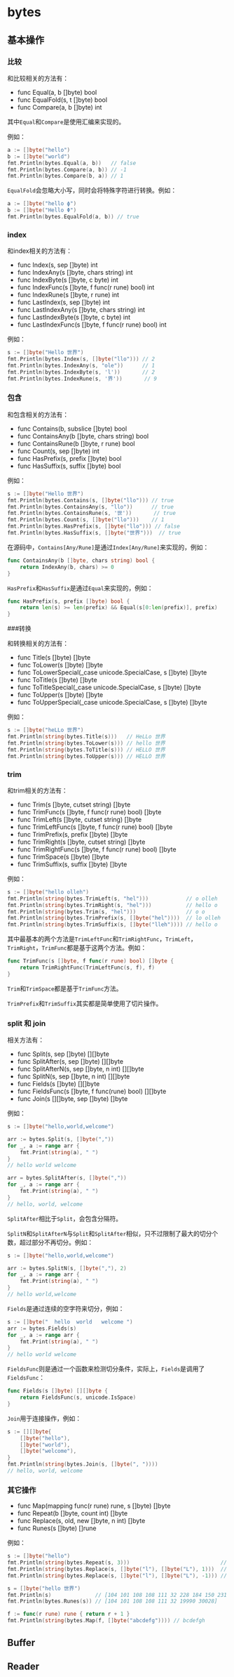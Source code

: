 # bytes

## 基本操作

### 比较

和比较相关的方法有：

- func Equal(a, b []byte) bool
- func EqualFold(s, t []byte) bool
- func Compare(a, b []byte) int

其中`Equal`和`Compare`是使用汇编来实现的。

例如：

```go
a := []byte("hello")
b := []byte("world")
fmt.Println(bytes.Equal(a, b))   // false
fmt.Println(bytes.Compare(a, b)) // -1
fmt.Println(bytes.Compare(b, a)) // 1
```

`EqualFold`会忽略大小写，同时会将特殊字符进行转换。例如：

```go
a := []byte("hello ϕ")
b := []byte("Hello Φ")
fmt.Println(bytes.EqualFold(a, b)) // true
```

### index

和index相关的方法有：

- func Index(s, sep []byte) int
- func IndexAny(s []byte, chars string) int
- func IndexByte(s []byte, c byte) int
- func IndexFunc(s []byte, f func(r rune) bool) int
- func IndexRune(s []byte, r rune) int
- func LastIndex(s, sep []byte) int
- func LastIndexAny(s []byte, chars string) int
- func LastIndexByte(s []byte, c byte) int
- func LastIndexFunc(s []byte, f func(r rune) bool) int

例如：

```go
s := []byte("Hello 世界")
fmt.Println(bytes.Index(s, []byte("llo"))) // 2
fmt.Println(bytes.IndexAny(s, "ole"))      // 1
fmt.Println(bytes.IndexByte(s, 'l'))       // 2
fmt.Println(bytes.IndexRune(s, '界'))       // 9
```

### 包含

和包含相关的方法有：

- func Contains(b, subslice []byte) bool
- func ContainsAny(b []byte, chars string) bool
- func ContainsRune(b []byte, r rune) bool
- func Count(s, sep []byte) int
- func HasPrefix(s, prefix []byte) bool
- func HasSuffix(s, suffix []byte) bool

例如：

```go
s := []byte("Hello 世界")
fmt.Println(bytes.Contains(s, []byte("llo"))) // true
fmt.Println(bytes.ContainsAny(s, "llo"))      // true
fmt.Println(bytes.ContainsRune(s, '世'))       // true
fmt.Println(bytes.Count(s, []byte("llo")))    // 1
fmt.Println(bytes.HasPrefix(s, []byte("llo"))) // false
fmt.Println(bytes.HasSuffix(s, []byte("世界")))  // true
```

在源码中，`Contains[Any/Rune]`是通过`Index[Any/Rune]`来实现的，例如：

```go
func ContainsAny(b []byte, chars string) bool {
    return IndexAny(b, chars) >= 0
}
```

`HasPrefix`和`HasSuffix`是通过`Equal`来实现的，例如：

```go
func HasPrefix(s, prefix []byte) bool {
    return len(s) >= len(prefix) && Equal(s[0:len(prefix)], prefix)
}
```

###转换

和转换相关的方法有：

- func Title(s []byte) []byte
- func ToLower(s []byte) []byte
- func ToLowerSpecial(_case unicode.SpecialCase, s []byte) []byte
- func ToTitle(s []byte) []byte
- func ToTitleSpecial(_case unicode.SpecialCase, s []byte) []byte
- func ToUpper(s []byte) []byte
- func ToUpperSpecial(_case unicode.SpecialCase, s []byte) []byte

例如：

```go
s := []byte("heLLo 世界")
fmt.Println(string(bytes.Title(s)))   // HeLLo 世界
fmt.Println(string(bytes.ToLower(s))) // hello 世界
fmt.Println(string(bytes.ToTitle(s))) // HELLO 世界
fmt.Println(string(bytes.ToUpper(s))) // HELLO 世界
```

### trim

和trim相关的方法有：

- func Trim(s []byte, cutset string) []byte
- func TrimFunc(s []byte, f func(r rune) bool) []byte
- func TrimLeft(s []byte, cutset string) []byte
- func TrimLeftFunc(s []byte, f func(r rune) bool) []byte
- func TrimPrefix(s, prefix []byte) []byte
- func TrimRight(s []byte, cutset string) []byte
- func TrimRightFunc(s []byte, f func(r rune) bool) []byte
- func TrimSpace(s []byte) []byte
- func TrimSuffix(s, suffix []byte) []byte

例如：

```go
s := []byte("hello olleh")
fmt.Println(string(bytes.TrimLeft(s, "hel")))            // o olleh
fmt.Println(string(bytes.TrimRight(s, "hel")))           // hello o
fmt.Println(string(bytes.Trim(s, "hel")))                // o o
fmt.Println(string(bytes.TrimPrefix(s, []byte("hel"))))  // lo olleh
fmt.Println(string(bytes.TrimSuffix(s, []byte("lleh")))) // hello o
```

其中最基本的两个方法是`TrimLeftFunc`和`TrimRightFunc`，`TrimLeft`，`TrimRight`，`TrimFunc`都是基于这两个方法。例如：

```go
func TrimFunc(s []byte, f func(r rune) bool) []byte {
    return TrimRightFunc(TrimLeftFunc(s, f), f)
}
```

`Trim`和`TrimSpace`都是基于`TrimFunc`方法。

`TrimPrefix`和`TrimSuffix`其实都是简单使用了切片操作。

### split 和 join

相关方法有：

- func Split(s, sep []byte) [][]byte
- func SplitAfter(s, sep []byte) [][]byte
- func SplitAfterN(s, sep []byte, n int) [][]byte
- func SplitN(s, sep []byte, n int) [][]byte
- func Fields(s []byte) [][]byte
- func FieldsFunc(s []byte, f func(rune) bool) [][]byte
- func Join(s [][]byte, sep []byte) []byte

例如：

```go
s := []byte("hello,world,welcome")

arr := bytes.Split(s, []byte(","))
for _, a := range arr {
    fmt.Print(string(a), " ")
}
// hello world welcome

arr = bytes.SplitAfter(s, []byte(","))
for _, a := range arr {
    fmt.Print(string(a), " ")
}
// hello, world, welcome
```

`SplitAfter`相比于`Split`，会包含分隔符。

`SplitN`和`SplitAfterN`与`Split`和`SplitAfter`相似，只不过限制了最大的切分个数，超过部分不再切分。例如：

```go
s := []byte("hello,world,welcome")

arr := bytes.SplitN(s, []byte(","), 2)
for _, a := range arr {
    fmt.Print(string(a), " ")
}
// hello world,welcome
```

`Fields`是通过连续的空字符来切分，例如：

```go
s := []byte("  hello  world   welcome ")
arr := bytes.Fields(s)
for _, a := range arr {
    fmt.Print(string(a), " ")
}
// hello world welcome
```

`FieldsFunc`则是通过一个函数来检测切分条件，实际上，`Fields`是调用了`FieldsFunc`：

```go
func Fields(s []byte) [][]byte {
    return FieldsFunc(s, unicode.IsSpace)
}
```

`Join`用于连接操作，例如：

```go
s := [][]byte{
    []byte("hello"),
    []byte("world"),
    []byte("welcome"),
}
fmt.Println(string(bytes.Join(s, []byte(", "))))
// hello, world, welcome
```

### 其它操作

- func Map(mapping func(r rune) rune, s []byte) []byte
- func Repeat(b []byte, count int) []byte
- func Replace(s, old, new []byte, n int) []byte
- func Runes(s []byte) []rune

例如：

```go
s := []byte("hello")
fmt.Println(string(bytes.Repeat(s, 3)))                             // hellohellohello
fmt.Println(string(bytes.Replace(s, []byte("l"), []byte("L"), 1)))  // heLlo
fmt.Println(string(bytes.Replace(s, []byte("l"), []byte("L"), -1))) // heLLo

s = []byte("hello 世界")
fmt.Println(s)              // [104 101 108 108 111 32 228 184 150 231 149 140]
fmt.Println(bytes.Runes(s)) // [104 101 108 108 111 32 19990 30028]

f := func(r rune) rune { return r + 1 }
fmt.Println(string(bytes.Map(f, []byte("abcdefg")))) // bcdefgh
```

## Buffer

## Reader
